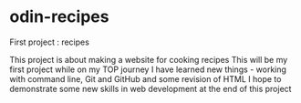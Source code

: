 # odin-recipes
First project : recipes

This project is about making a website for cooking recipes
This will be my first project while on my TOP journey
I have learned new things - working with command line, Git and GitHub and some revision of HTML
I hope to demonstrate some new skills in web development at the end of this project